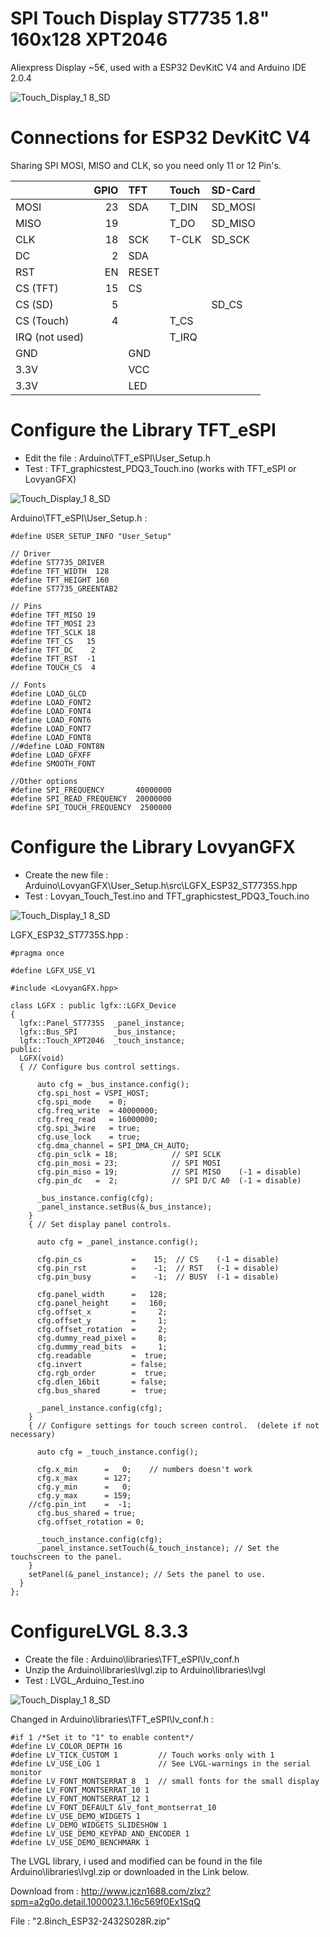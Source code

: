 # SPI Touch Display ST7735 1.8" 160x128 XPT2046

Aliexpress Display ~5€, used with a ESP32 DevKitC V4 and Arduino IDE 2.0.4

![Touch_Display_1 8_SD](pictures/Touch_Display_1.8_SD.png)

# Connections for ESP32 DevKitC V4

Sharing SPI MOSI, MISO and CLK, so you need only 11 or 12 Pin's.

|                | GPIO | TFT   | Touch | SD-Card |
| :------------- | ---: | :---- | :---- | :------ |
| MOSI           | 23   | SDA   | T_DIN | SD_MOSI |
| MISO           | 19   |       | T_DO  | SD_MISO |
| CLK            | 18   | SCK   | T-CLK | SD_SCK  |
| DC             |  2   | SDA   |       |         |
| RST            | EN   | RESET |       |         |
| CS  (TFT)      | 15   | CS    |       |         |
| CS  (SD)       |  5   |       |       | SD_CS   |
| CS  (Touch)    |  4   |       | T_CS  |         |
| IRQ (not used) |      |       | T_IRQ |         |
| GND            |      | GND   |       |         |
| 3.3V           |      | VCC   |       |         |
| 3.3V           |      | LED   |       |         |

# Configure the Library TFT_eSPI
- Edit the file : Arduino\TFT_eSPI\User_Setup.h
- Test : TFT_graphicstest_PDQ3_Touch.ino (works with TFT_eSPI or LovyanGFX)

![Touch_Display_1 8_SD](pictures/TFT_graphicstest_PDQ3_Touch.jpg)

Arduino\TFT_eSPI\User_Setup.h :
```
#define USER_SETUP_INFO "User_Setup"

// Driver
#define ST7735_DRIVER 
#define TFT_WIDTH  128
#define TFT_HEIGHT 160
#define ST7735_GREENTAB2

// Pins
#define TFT_MISO 19
#define TFT_MOSI 23
#define TFT_SCLK 18
#define TFT_CS   15
#define TFT_DC    2
#define TFT_RST  -1
#define TOUCH_CS  4

// Fonts
#define LOAD_GLCD
#define LOAD_FONT2
#define LOAD_FONT4
#define LOAD_FONT6
#define LOAD_FONT7
#define LOAD_FONT8
//#define LOAD_FONT8N
#define LOAD_GFXFF
#define SMOOTH_FONT

//Other options
#define SPI_FREQUENCY       40000000 
#define SPI_READ_FREQUENCY  20000000
#define SPI_TOUCH_FREQUENCY  2500000
```
# Configure the Library LovyanGFX
- Create the new file : Arduino\LovyanGFX\User_Setup.h\src\LGFX_ESP32_ST7735S.hpp
- Test : Lovyan_Touch_Test.ino and TFT_graphicstest_PDQ3_Touch.ino

![Touch_Display_1 8_SD](pictures/Lovyan_Touch_Test_02.jpg)

LGFX_ESP32_ST7735S.hpp :
```
#pragma once

#define LGFX_USE_V1

#include <LovyanGFX.hpp>

class LGFX : public lgfx::LGFX_Device
{
  lgfx::Panel_ST7735S  _panel_instance;
  lgfx::Bus_SPI        _bus_instance;
  lgfx::Touch_XPT2046  _touch_instance;
public:
  LGFX(void)
  { // Configure bus control settings.

      auto cfg = _bus_instance.config();
      cfg.spi_host = VSPI_HOST;
      cfg.spi_mode    = 0;
      cfg.freq_write  = 40000000;
      cfg.freq_read   = 16000000;
      cfg.spi_3wire   = true;
      cfg.use_lock    = true;
      cfg.dma_channel = SPI_DMA_CH_AUTO;
      cfg.pin_sclk = 18;            // SPI SCLK
      cfg.pin_mosi = 23;            // SPI MOSI
      cfg.pin_miso = 19;            // SPI MISO    (-1 = disable)
      cfg.pin_dc   =  2;            // SPI D/C A0  (-1 = disable)
      
      _bus_instance.config(cfg);
      _panel_instance.setBus(&_bus_instance);
    }
    { // Set display panel controls.

      auto cfg = _panel_instance.config();

      cfg.pin_cs           =    15;  // CS    (-1 = disable)
      cfg.pin_rst          =    -1;  // RST   (-1 = disable)
      cfg.pin_busy         =    -1;  // BUSY  (-1 = disable)

      cfg.panel_width      =   128;
      cfg.panel_height     =   160;
      cfg.offset_x         =     2;
      cfg.offset_y         =     1;
      cfg.offset_rotation  =     2;
      cfg.dummy_read_pixel =     8;
      cfg.dummy_read_bits  =     1;
      cfg.readable         =  true;
      cfg.invert           = false;
      cfg.rgb_order        =  true;
      cfg.dlen_16bit       = false;
      cfg.bus_shared       =  true;

      _panel_instance.config(cfg);
    }
    { // Configure settings for touch screen control.  (delete if not necessary)

      auto cfg = _touch_instance.config();

      cfg.x_min      =   0;    // numbers doesn't work
      cfg.x_max      = 127;
      cfg.y_min      =   0;
      cfg.y_max      = 159;
    //cfg.pin_int    =  -1;
      cfg.bus_shared = true;
      cfg.offset_rotation = 0;

      _touch_instance.config(cfg);
      _panel_instance.setTouch(&_touch_instance); // Set the touchscreen to the panel.
    }
    setPanel(&_panel_instance); // Sets the panel to use.
  }
};
```
# ConfigureLVGL 8.3.3 
- Create the file : Arduino\libraries\TFT_eSPI\lv_conf.h
- Unzip the Arduino\libraries\lvgl.zip to Arduino\libraries\lvgl
- Test : LVGL_Arduino_Test.ino

![Touch_Display_1 8_SD](pictures/LVGL_Widgets.jpg)

Changed in Arduino\libraries\TFT_eSPI\lv_conf.h :
```
#if 1 /*Set it to "1" to enable content*/
#define LV_COLOR_DEPTH 16
#define LV_TICK_CUSTOM 1         // Touch works only with 1
#define LV_USE_LOG 1             // See LVGL-warnings in the serial monitor
#define LV_FONT_MONTSERRAT_8  1  // small fonts for the small display
#define LV_FONT_MONTSERRAT_10 1
#define LV_FONT_MONTSERRAT_12 1
#define LV_FONT_DEFAULT &lv_font_montserrat_10
#define LV_USE_DEMO_WIDGETS 1
#define LV_DEMO_WIDGETS_SLIDESHOW 1
#define LV_USE_DEMO_KEYPAD_AND_ENCODER 1
#define LV_USE_DEMO_BENCHMARK 1
```

The LVGL library, i used and modified can be found in the file Arduino\libraries\lvgl.zip or downloaded in the Link below. 

Download from : http://www.jczn1688.com/zlxz?spm=a2g0o.detail.1000023.1.16c569f0Ex1SqQ

File : "2.8inch_ESP32-2432S028R.zip"
